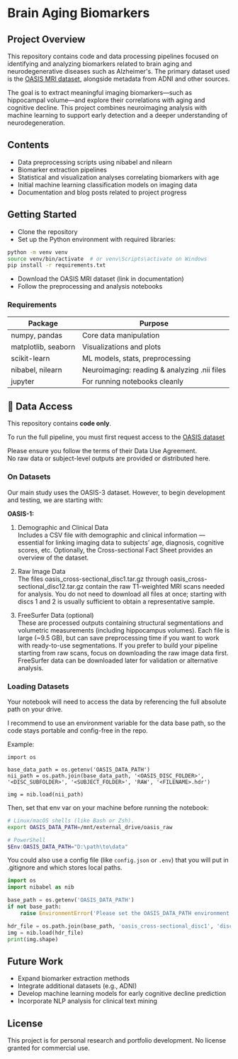 # Brain Aging Biomarkers

## Project Overview

This repository contains code and data processing pipelines focused on identifying and analyzing biomarkers related to brain aging and neurodegenerative diseases such as Alzheimer's. The primary dataset used is the [OASIS MRI dataset](https://sites.wustl.edu/oasisbrains/), alongside metadata from ADNI and other sources.

The goal is to extract meaningful imaging biomarkers—such as hippocampal volume—and explore their correlations with aging and cognitive decline. This project combines neuroimaging analysis with machine learning to support early detection and a deeper understanding of neurodegeneration.

## Contents
- Data preprocessing scripts using nibabel and nilearn  
- Biomarker extraction pipelines  
- Statistical and visualization analyses correlating biomarkers with age  
- Initial machine learning classification models on imaging data  
- Documentation and blog posts related to project progress  

## Getting Started

- Clone the repository  
- Set up the Python environment with required libraries:

```bash
python -m venv venv
source venv/bin/activate  # or venv\Scripts\activate on Windows
pip install -r requirements.txt
```
- Download the OASIS MRI dataset (link in documentation)  
- Follow the preprocessing and analysis notebooks

### Requirements
|Package|Purpose|
|-|-|
|numpy, pandas|	Core data manipulation|
|matplotlib, seaborn|	Visualizations and plots|
|scikit-learn|	ML models, stats, preprocessing|
|nibabel, nilearn|	Neuroimaging: reading & analyzing .nii files|
|jupyter|	For running notebooks cleanly|

## 🔐 Data Access

This repository contains **code only**.

To run the full pipeline, you must first request access to the [OASIS dataset](https://www.oasis-brains.org/)

Please ensure you follow the terms of their Data Use Agreement.  
No raw data or subject-level outputs are provided or distributed here.

### On Datasets

Our main study uses the OASIS-3 dataset. However, to begin development and testing, we are starting with:

**OASIS-1:**

1. Demographic and Clinical Data  
Includes a CSV file with demographic and clinical information — essential for linking imaging data to subjects’ age, diagnosis, cognitive scores, etc.
Optionally, the Cross-sectional Fact Sheet provides an overview of the dataset.

2. Raw Image Data  
The files oasis_cross-sectional_disc1.tar.gz through oasis_cross-sectional_disc12.tar.gz contain the raw T1-weighted MRI scans needed for analysis.
You do not need to download all files at once; starting with discs 1 and 2 is usually sufficient to obtain a representative sample.

3. FreeSurfer Data (optional)  
These are processed outputs containing structural segmentations and volumetric measurements (including hippocampus volumes).
Each file is large (~9.5 GB), but can save preprocessing time if you want to work with ready-to-use segmentations.
If you prefer to build your pipeline starting from raw scans, focus on downloading the raw image data first. FreeSurfer data can be downloaded later for validation or alternative analysis.

### Loading Datasets

Your notebook will need to access the data by referencing the full absolute path on your drive.

I recommend to use an environment variable for the data base path, so the code stays portable and config-free in the repo.

Example:

```
import os

base_data_path = os.getenv('OASIS_DATA_PATH')
nii_path = os.path.join(base_data_path, '<OASIS_DISC_FOLDER>', '<DISC_SUBFOLDER>', '<SUBJECT_FOLDER>', 'RAW', '<FILENAME>.hdr')

img = nib.load(nii_path)
```

Then, set that env var on your machine before running the notebook:

```bash
# Linux/macOS shells (like Bash or Zsh).
export OASIS_DATA_PATH=/mnt/external_drive/oasis_raw
```

```powershell
# PowerShell
$Env:OASIS_DATA_PATH="D:\path\to\data"
```

You could also use a config file (like `config.json` or `.env`) that you will put in .gitignore and which stores local paths.

```python
import os
import nibabel as nib

base_path = os.getenv('OASIS_DATA_PATH')
if not base_path:
    raise EnvironmentError('Please set the OASIS_DATA_PATH environment variable')

hdr_file = os.path.join(base_path, 'oasis_cross-sectional_disc1', 'disc1', 'OAS1_0001_MR1', 'RAW', 'your_file.hdr')
img = nib.load(hdr_file)
print(img.shape)
```

## Future Work

- Expand biomarker extraction methods
- Integrate additional datasets (e.g., ADNI)
- Develop machine learning models for early cognitive decline prediction
- Incorporate NLP analysis for clinical text mining

## License

This project is for personal research and portfolio development. No license granted for commercial use.